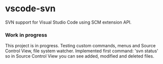 # vscode-svn

SVN support for Visual Studio Code using SCM extension API.

### Work in progress
This project is in progress. Testing custom commands, menus and Source Control
View, file system watcher. Implemented first command: 'svn status' so in Source
Control View you can see added, modified and deleted files.
